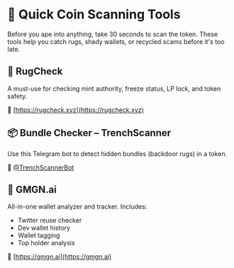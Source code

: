 # 🧪 Quick Coin Scanning Tools

Before you ape into anything, take 30 seconds to scan the token. These tools help you catch rugs, shady wallets, or recycled scams before it's too late.

## 🧼 RugCheck
A must-use for checking mint authority, freeze status, LP lock, and token safety.

🔗 [https://rugcheck.xyz](https://rugcheck.xyz)

## 📦 Bundle Checker – TrenchScanner
Use this Telegram bot to detect hidden bundles (backdoor rugs) in a token.

🔗 [@TrenchScannerBot](https://t.me/TrenchScannerBot)

## 🧠 GMGN.ai
All-in-one wallet analyzer and tracker.
Includes:
- Twitter reuse checker
- Dev wallet history
- Wallet tagging
- Top holder analysis

🔗 [https://gmgn.ai](https://gmgn.ai) 